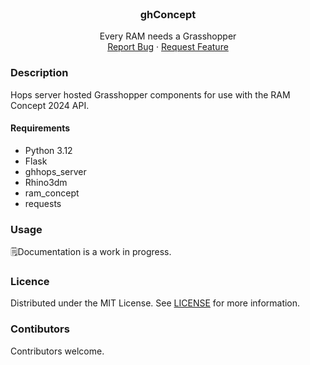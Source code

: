 <br />
<div align="center">
  <a href="https://github.com/mitchell-tesch/ghConcept">
    <!-- <img src="images/logo.png" alt="" width="80" height="80"> -->
  </a>

  <h3 align="center">ghConcept</h3>

  <p align="center">
    Every RAM needs a Grasshopper
    <!-- <br /> -->
    <!-- <a href="https://mitchell-tesch.github.io/ghConcept/ghConcept.html"><strong>Explore the docs »</strong></a> -->
    <!-- <br /> -->
    <br />
    <a href="https://github.com/mitchell-tesch/ghConcept/issues">Report Bug</a>
    ·
    <a href="https://github.com/mitchell-tesch/ghConcept/issues">Request Feature</a>
  </p>
</div>

### Description
Hops server hosted Grasshopper components for use with the RAM Concept 2024 API.


#### Requirements
 - Python 3.12
 - Flask
 - ghhops_server
 - Rhino3dm
 - ram_concept
 - requests


### Usage
🗒️Documentation is a work in progress.


### Licence
Distributed under the MIT License. See [LICENSE](LICENSE) for more information.


### Contibutors
Contributors welcome.
